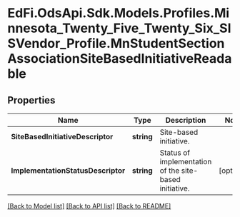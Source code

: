 # EdFi.OdsApi.Sdk.Models.Profiles.Minnesota_Twenty_Five_Twenty_Six_SISVendor_Profile.MnStudentSectionAssociationSiteBasedInitiativeReadable

## Properties

Name | Type | Description | Notes
------------ | ------------- | ------------- | -------------
**SiteBasedInitiativeDescriptor** | **string** | Site-based initiative. | 
**ImplementationStatusDescriptor** | **string** | Status of implementation of the site-based initiative. | [optional] 

[[Back to Model list]](../README.md#documentation-for-models) [[Back to API list]](../README.md#documentation-for-api-endpoints) [[Back to README]](../README.md)

